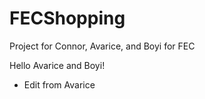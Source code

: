 # FECShopping
Project for Connor, Avarice, and Boyi for FEC

Hello Avarice and Boyi!
- Edit from Avarice
